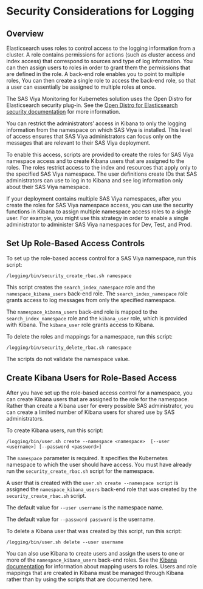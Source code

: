 # Security Considerations for Logging

## Overview 

Elasticsearch uses roles to control access to the logging information from 
a cluster. A role contains permissions for actions (such as cluster 
access and index access) that correspond to sources and type of log 
information. You can then assign users to roles in order to grant them 
the permissions that are defined in the role. A back-end role enables 
you to point to multiple roles, You can then create a single role to 
access the back-end role, so that a user can essentially be assigned 
to multiple roles at once.

The SAS Viya Monitoring for Kubernetes solution uses the Open Distro for Elasticsearch security plug-in. See the [Open Distro for Elasticsearch security documentation](https://opendistro.github.io/for-elasticsearch-docs/docs/security/) for more information.

You can restrict the administrators’ access in Kibana to only the 
logging information from the namespace on which SAS Viya is installed. 
This level of access ensures that SAS Viya administrators can focus 
only on the messages that are relevant to their SAS Viya deployment.

To enable this access, scripts are provided to create the roles for 
SAS Viya namespace access and to create Kibana users that are assigned 
to the roles. The roles restrict access to the index and resources that 
apply only to the specified SAS Viya namespace. The user definitions 
create IDs that SAS administrators can use to log in to Kibana and 
see log information only about their SAS Viya namespace.

If your deployment contains multiple SAS Viya namespaces, after you 
create the roles for SAS Viya namespace access, you can use the 
security functions in Kibana to assign multiple namespace access 
roles to a single user. For example, you might use this strategy in 
order to enable a single administrator to administer SAS Viya namespaces 
for Dev, Test, and Prod.

## Set Up Role-Based Access Controls

To set up the role-based access control for a SAS Viya namespace, run 
this script:

```
/logging/bin/security_create_rbac.sh namespace
```

This script creates the `search_index_namespace` role and the `namespace_kibana_users` back-end role. The `search_index_namespace` role grants access to log messages from only the specified namespace.

The `namespace_kibana_users` back-end role is mapped to the 
`search_index_namespace` role and the `kibana_user` role, which is 
provided with Kibana. The `kibana_user` role grants access to Kibana.

To delete the roles and mappings for a namespace, run this script:

```
/logging/bin/security_delete_rbac.sh namespace
```

The scripts do not validate the namespace value.

## Create Kibana Users for Role-Based Access

After you have set up the role-based access control for a namespace, you can create Kibana users that are assigned to the role for the namespace. Rather than create a Kibana user for every possible SAS administrator, you can create a limited number of Kibana users for shared use by SAS administrators.

To create Kibana users, run this script:

```
/logging/bin/user.sh create --namespace <namespace>  [--user <username>] [--password <password>]
```

The `namespace` parameter is required. It specifies the Kubernetes namespace to which the user should have access. You must have already run the `security_create_rbac.sh` script for the namespace.

A user that is created with the `user.sh create --namespace script` is assigned the `namespace_kibana_users` back-end role that was created by the `security_create_rbac.sh` script.

The default value for `--user username` is the namespace name.

The default value for `--password password` is the username.

To delete a Kibana user that was created by this script, run this script:

```
/logging/bin/user.sh delete --user username
```

You can also use Kibana to create users and assign the users to one or more of the `namespace_kibana_users` back-end roles. See the [Kibana documentation](https://opendistro.github.io/for-elasticsearch-docs/docs/security/access-control/users-roles/#map-users-to-roles) for information about mapping users to roles. Users and role mappings that are created in Kibana must be managed through Kibana rather than by using the scripts that are documented here.